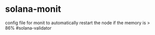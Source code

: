 # solana-monit
config file for monit to automatically restart the node if the memory is > 86%
#solana-validator
